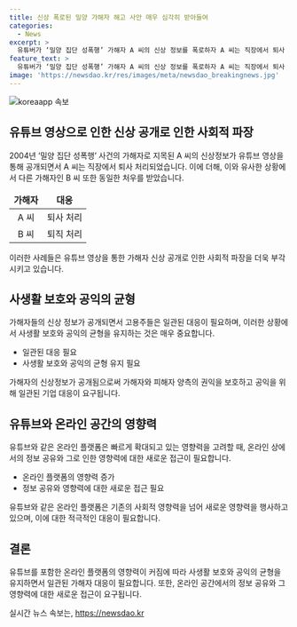 ```yaml
---
title: 신상 폭로된 밀양 가해자 해고 사안 매우 심각히 받아들여
categories:
  - News
excerpt: >
  유튜버가 ‘밀양 집단 성폭행’ 가해자 A 씨의 신상 정보를 폭로하자 A 씨는 직장에서 퇴사 처리됐다. 같은 방식으로 다른 가해자들도 직장에서 해고나 퇴사했다. 이러한 일들이 발생하면서 사회적 이슈로 떠올랐고, 과거에 발생한 밀양 집단 성폭행 사건이 재조명을 받고 있다. 유튜버의 폭로로 가해자들의 삶이 크게 흔들리고 있으며, 이에 관련 기업들도 사건에 대해 적극적으로 대처하고 있는 것으로 보인다.
feature_text: >
  유튜버가 ‘밀양 집단 성폭행’ 가해자 A 씨의 신상 정보를 폭로하자 A 씨는 직장에서 퇴사 처리됐다. 같은 방식으로 다른 가해자들도 직장에서 해고나 퇴사했다. 이러한 일들이 발생하면서 사회적 이슈로 떠올랐고, 과거에 발생한 밀양 집단 성폭행 사건이 재조명을 받고 있다. 유튜버의 폭로로 가해자들의 삶이 크게 흔들리고 있으며, 이에 관련 기업들도 사건에 대해 적극적으로 대처하고 있는 것으로 보인다.
image: 'https://newsdao.kr/res/images/meta/newsdao_breakingnews.jpg'
---
```


<p><img src="https://newsdao.kr/res/images/meta/newsdao_breakingnews.jpg" alt="koreaapp 속보" /></p>

<h2 data-ke-size="size26">유튜브 영상으로 인한 신상 공개로 인한 사회적 파장</h2>

<p data-ke-size="size16">2004년 ‘밀양 집단 성폭행’ 사건의 가해자로 지목된 A 씨의 신상정보가 유튜브 영상을 통해 공개되면서 A 씨는 직장에서 퇴사 처리되었습니다. 이에 더해, 이와 유사한 상황에서 다른 가해자인 B 씨 또한 동일한 처우를 받았습니다.</p>

<table>
<thead>
<tr>
<td style="text-align: center; height: 17px;"><b>가해자</b></td>
<td style="text-align: center; height: 17px;"><b>대응</b></td>
</tr>
</thead>
<tbody>
<tr>
<td style="text-align: center; height: 17px;">A 씨</td>
<td style="text-align: center; height: 17px;">퇴사 처리</td>
</tr>
<tr>
<td style="text-align: center; height: 17px;">B 씨</td>
<td style="text-align: center; height: 17px;">퇴직 처리</td>
</tr>
</tbody>
</table>

<p data-ke-size="size16">이러한 사례들은 유튜브 영상을 통한 가해자 신상 공개로 인한 사회적 파장을 더욱 부각시키고 있습니다.</p>

<h2 data-ke-size="size26">사생활 보호와 공익의 균형</h2>

<p data-ke-size="size16">가해자들의 신상 정보가 공개되면서 고용주들은 일관된 대응이 필요하며, 이러한 상황에서 사생활 보호와 공익의 균형을 유지하는 것은 매우 중요합니다.</p>

<ul>
<li>일관된 대응 필요</li>
<li>사생활 보호와 공익의 균형 유지 필요</li>
</ul>

<p data-ke-size="size16">가해자의 신상정보가 공개됨으로써 가해자와 피해자 양측의 권익을 보호하고 공익을 위해 일관된 기업 대응이 요구됩니다.</p>

<h2 data-ke-size="size26">유튜브와 온라인 공간의 영향력</h2>

<p data-ke-size="size16">유튜브와 같은 온라인 플랫폼은 빠르게 확대되고 있는 영향력을 고려할 때, 온라인 상에서의 정보 공유와 그로 인한 영향력에 대한 새로운 접근이 필요합니다.</p>

<ul>
<li>온라인 플랫폼의 영향력 증가</li>
<li>정보 공유와 영향력에 대한 새로운 접근 필요</li>
</ul>

<p data-ke-size="size16">유튜브와 같은 온라인 플랫폼은 기존의 사회적 영향력을 넘어 새로운 영향력을 행사하고 있으며, 이에 대한 적극적인 대응이 필요합니다.</p>

<h2 data-ke-size="size26">결론</h2>

<p data-ke-size="size16">유튜브를 포함한 온라인 플랫폼의 영향력이 커짐에 따라 사생활 보호와 공익의 균형을 유지하면서 일관된 가해자 대응이 필요합니다. 또한, 온라인 공간에서의 정보 공유와 그 영향력에 대한 새로운 접근이 요구됩니다.</p>
실시간 뉴스 속보는, <a href="https://newsdao.kr" rel="dofollow">https://newsdao.kr</a>


